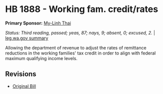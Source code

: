 # HB 1888 - Working fam. credit/rates
**Primary Sponsor:** [My-Linh Thai](/person/leg/thai_my.md)

*Status: Third reading, passed; yeas, 87; nays, 9; absent, 0; excused, 2.* | [leg.wa.gov summary](https://app.leg.wa.gov/billsummary?BillNumber=1888&Year=2021)

Allowing the department of revenue to adjust the rates of remittance reductions in the working families' tax credit in order to align with federal maximum qualifying income levels.

## Revisions
* [Original Bill](1/)
